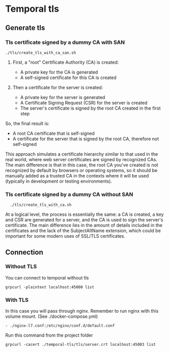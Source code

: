 # Temporal tls

## Generate tls

### Tls certificate signed by a dummy CA with SAN

    ./tls/create_tls_with_ca_san.sh

1. First, a "root" Certificate Authority (CA) is created:
   - A private key for the CA is generated 
   - A self-signed certificate for this CA is created

2. Then a certificate for the server is created:
   - A private key for the server is generated 
   - A Certificate Signing Request (CSR) for the server is created 
   - The server's certificate is signed by the root CA created in the first step

So, the final result is:

 - A root CA certificate that is self-signed 
 - A certificate for the server that is signed by the root CA, therefore not self-signed

This approach simulates a certificate hierarchy similar to that used in the real world, where web server certificates are signed by recognized CAs. The main difference is that in this case, the root CA you've created is not recognized by default by browsers or operating systems, so it should be manually added as a trusted CA in the contexts where it will be used (typically in development or testing environments).

### Tls certificate signed by a dummy CA without SAN

      ./tls/create_tls_with_ca.sh

At a logical level, the process is essentially the same: a CA is created, a key and CSR are generated for a server, and the CA is used to sign the server's certificate. The main difference lies in the amount of details included in the certificates and the lack of the SubjectAltName extension, which could be important for some modern uses of SSL/TLS certificates.


## Connection

### Without TLS

You can connect to temporal without tls

    grpcurl -plaintext localhost:45000 list


### With TLS
In this case you will pass through nginx. Remember to run nginx with this volume mount. (See ./docker-compose.yml)
    
    - ./nginx-l7.conf:/etc/nginx/conf.d/default.conf    

Run this command from the project folder

    grpcurl -cacert ./temporal-tls/tls/server.crt localhost:45003 list
